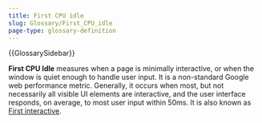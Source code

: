 ```yaml
---
title: First CPU idle
slug: Glossary/First_CPU_idle
page-type: glossary-definition
---
```


{{GlossarySidebar}}

**First CPU Idle** measures when a page is minimally interactive, or when the window is quiet enough to handle user input. It is a non-standard Google web performance metric. Generally, it occurs when most, but not necessarily all visible UI elements are interactive, and the user interface responds, on average, to most user input within 50ms. It is also known as [First interactive](/en-US/docs/Glossary/First_interactive).
